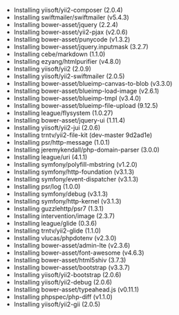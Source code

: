   - Installing yiisoft/yii2-composer (2.0.4)
  - Installing swiftmailer/swiftmailer (v5.4.3)
  - Installing bower-asset/jquery (2.2.4)
  - Installing bower-asset/yii2-pjax (v2.0.6)
  - Installing bower-asset/punycode (v1.3.2)
  - Installing bower-asset/jquery.inputmask (3.2.7)
  - Installing cebe/markdown (1.1.0)
  - Installing ezyang/htmlpurifier (v4.8.0)
  - Installing yiisoft/yii2 (2.0.9)
  - Installing yiisoft/yii2-swiftmailer (2.0.5)
  - Installing bower-asset/blueimp-canvas-to-blob (v3.3.0)
  - Installing bower-asset/blueimp-load-image (v2.6.1)
  - Installing bower-asset/blueimp-tmpl (v3.4.0)
  - Installing bower-asset/blueimp-file-upload (9.12.5)
  - Installing league/flysystem (1.0.27)
  - Installing bower-asset/jquery-ui (1.11.4)
  - Installing yiisoft/yii2-jui (2.0.6)
  - Installing trntv/yii2-file-kit (dev-master 9d2ad1e)
  - Installing psr/http-message (1.0.1)
  - Installing jeremykendall/php-domain-parser (3.0.0)
  - Installing league/uri (4.1.1)
  - Installing symfony/polyfill-mbstring (v1.2.0)
  - Installing symfony/http-foundation (v3.1.3)
  - Installing symfony/event-dispatcher (v3.1.3)
  - Installing psr/log (1.0.0)
  - Installing symfony/debug (v3.1.3)
  - Installing symfony/http-kernel (v3.1.3)
  - Installing guzzlehttp/psr7 (1.3.1)
  - Installing intervention/image (2.3.7)
  - Installing league/glide (0.3.6)
  - Installing trntv/yii2-glide (1.1.0)
  - Installing vlucas/phpdotenv (v2.3.0)
  - Installing bower-asset/admin-lte (v2.3.6)
  - Installing bower-asset/font-awesome (v4.6.3)
  - Installing bower-asset/html5shiv (3.7.3)
  - Installing bower-asset/bootstrap (v3.3.7)
  - Installing yiisoft/yii2-bootstrap (2.0.6)
  - Installing yiisoft/yii2-debug (2.0.6)
  - Installing bower-asset/typeahead.js (v0.11.1)
  - Installing phpspec/php-diff (v1.1.0)
  - Installing yiisoft/yii2-gii (2.0.5)
